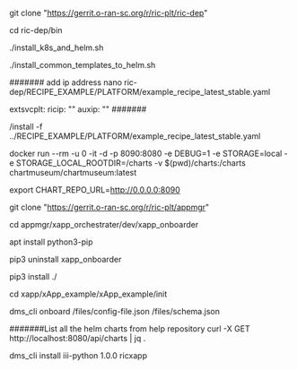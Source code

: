git clone "https://gerrit.o-ran-sc.org/r/ric-plt/ric-dep"

cd ric-dep/bin

./install_k8s_and_helm.sh

./install_common_templates_to_helm.sh

####### add ip address
nano ric-dep/RECIPE_EXAMPLE/PLATFORM/example_recipe_latest_stable.yaml

extsvcplt:
	ricip: ""
	auxip: ""
#######

/install -f ../RECIPE_EXAMPLE/PLATFORM/example_recipe_latest_stable.yaml

docker run --rm -u 0 -it -d -p 8090:8080 -e DEBUG=1 -e STORAGE=local -e STORAGE_LOCAL_ROOTDIR=/charts -v $(pwd)/charts:/charts chartmuseum/chartmuseum:latest

export CHART_REPO_URL=http://0.0.0.0:8090

git clone "https://gerrit.o-ran-sc.org/r/ric-plt/appmgr"

cd appmgr/xapp_orchestrater/dev/xapp_onboarder

apt install python3-pip

pip3 uninstall xapp_onboarder

pip3 install ./

cd xapp/xApp_example/xApp_example/init

dms_cli onboard /files/config-file.json /files/schema.json

#######List all the helm charts from help repository
curl -X GET http://localhost:8080/api/charts | jq .

dms_cli install iii-python 1.0.0 ricxapp
